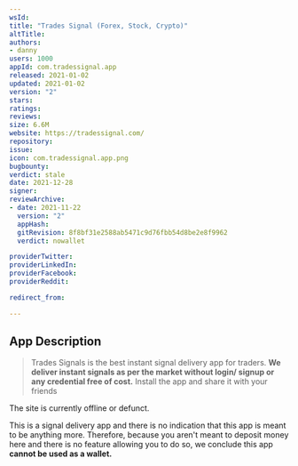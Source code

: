```yaml
---
wsId: 
title: "Trades Signal (Forex, Stock, Crypto)"
altTitle: 
authors:
- danny
users: 1000
appId: com.tradessignal.app
released: 2021-01-02
updated: 2021-01-02
version: "2"
stars: 
ratings: 
reviews: 
size: 6.6M
website: https://tradessignal.com/
repository: 
issue: 
icon: com.tradessignal.app.png
bugbounty: 
verdict: stale
date: 2021-12-28
signer: 
reviewArchive:
- date: 2021-11-22
  version: "2"
  appHash: 
  gitRevision: 8f8bf31e2588ab5471c9d76fbb54d8be2e8f9962
  verdict: nowallet

providerTwitter: 
providerLinkedIn: 
providerFacebook: 
providerReddit: 

redirect_from:

---
```



## App Description

> Trades Signals is the best instant signal delivery app for traders. **We deliver instant signals as per the market without login/ signup or any credential free of cost.** Install the app and share it with your friends

The site is currently offline or defunct.

This is a signal delivery app and there is no indication that this app is meant to be anything more. Therefore, because you aren't meant to deposit money here and there is no feature allowing you to do so, we conclude this app **cannot be used as a wallet.**